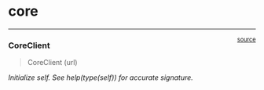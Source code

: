 # core


<!-- WARNING: THIS FILE WAS AUTOGENERATED! DO NOT EDIT! -->

------------------------------------------------------------------------

<a
href="https://github.com/nakamura196/dataverse_visualize/blob/main/dataverse_visualize/core.py#L13"
target="_blank" style="float:right; font-size:smaller">source</a>

### CoreClient

>  CoreClient (url)

*Initialize self. See help(type(self)) for accurate signature.*
